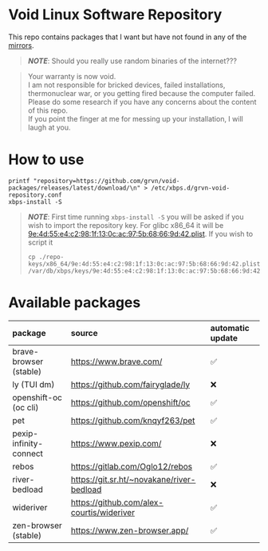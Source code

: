 # Void Linux Software Repository

This repo contains packages that I want but have not found in any of the [mirrors](https://xmirror.voidlinux.org/).

> *__NOTE__*: Should you really use random binaries of the internet???

> Your warranty is now void.<br>
> I am not responsible for bricked devices, failed installations, thermonuclear war, 
> or you getting fired because the computer failed.<br>
> Please do some research if you have any concerns about the content of this repo. <br>
> If you point the finger at me for messing up your installation, I will laugh at you.

# How to use
```shell
printf "repository=https://github.com/grvn/void-packages/releases/latest/download/\n" > /etc/xbps.d/grvn-void-repository.conf
xbps-install -S
```

> *__NOTE__*: First time running `xbps-install -S` you will be asked if you wish to import the repository key.
> For glibc x86_64 it will be [9e:4d:55:e4:c2:98:1f:13:0c:ac:97:5b:68:66:9d:42.plist](./repo-keys/x86_64/9e:4d:55:e4:c2:98:1f:13:0c:ac:97:5b:68:66:9d:42.plist).
> If you wish to script it
> ```shell
> cp ./repo-keys/x86_64/9e:4d:55:e4:c2:98:1f:13:0c:ac:97:5b:68:66:9d:42.plist /var/db/xbps/keys/9e:4d:55:e4:c2:98:1f:13:0c:ac:97:5b:68:66:9d:42.plist
> ```

# Available packages
| package | source | automatic update |
|:--------|:-------|:-----------------|
| brave-browser (stable) | https://www.brave.com/                       | :white_check_mark: |
| ly (TUI dm)            | https://github.com/fairyglade/ly             | :x: |
| openshift-oc (oc cli)  | https://github.com/openshift/oc              | :white_check_mark: |
| pet                    | https://github.com/knqyf263/pet              | :white_check_mark: |
| pexip-infinity-connect | https://www.pexip.com/                       | :x: |
| rebos                  | https://gitlab.com/Oglo12/rebos              | :white_check_mark: |
| river-bedload          | https://git.sr.ht/~novakane/river-bedload    | :x: |
| wideriver              | https://github.com/alex-courtis/wideriver    | :white_check_mark: |
| zen-browser (stable)   | https://www.zen-browser.app/                 | :white_check_mark: |
